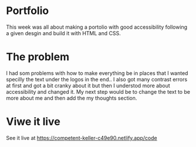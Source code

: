 # Portfolio

This week was all about making a portolio with good accessibility following a given desgin and build it with HTML and CSS.

# The problem

I had som problems with how to make everything be in places that I wanted specilly the text under the logos in the end.. I also got many contrast errors at first and got a bit cranky about it but then I understod more about accessibility and changed it. My next step would be to change the text to be more about me and then add the my thoughts section.

# Viwe it live

See it live at https://competent-keller-c49e90.netlify.app/code
